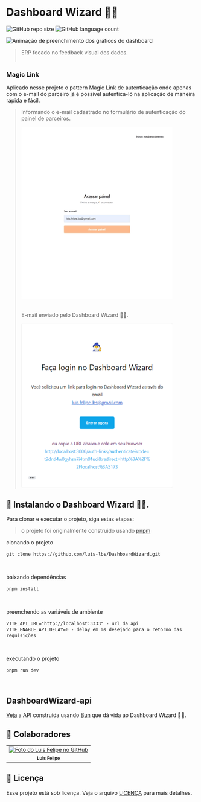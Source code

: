 # Dashboard Wizard 🧙‍♂️

![GitHub repo size](https://img.shields.io/github/repo-size/luis-lbs/DashboardWizard?style=for-the-badge)
![GitHub language count](https://img.shields.io/github/languages/count/luis-lbs/DashboardWizard?style=for-the-badge)

<img src="./github-media/dashboardwizard-animation.gif" alt="Animação de preenchimento dos gráficos do dashboard">

> ERP focado no feedback visual dos dados.
<br><br>

### Magic Link

Aplicado nesse projeto o pattern Magic Link de autenticação onde apenas com o e-mail do parceiro já é possível autentica-ló na aplicação de maneira rápida e fácil.
> Informando o e-mail cadastrado no formulário de autenticação do painel de parceiros.
> 
> <img src="./github-media/dashboardwizard-signin.gif" alt="Animação de preenchimento dos gráficos do dashboard" width="400px">
><br><br>
>
> E-mail enviado pelo Dashboard Wizard 🧙‍♂️.
>
> <img src="./github-media/dashboardwizard-email.png" alt="Animação de preenchimento dos gráficos do dashboard" width="400px">

## 🚀 Instalando o Dashboard Wizard 🧙‍♂️.

Para clonar e executar o projeto, siga estas etapas:
> o projeto foi originalmente construido usando [pnpm](https://pnpm.io/pt/)

clonando o projeto
```
git clone https://github.com/luis-lbs/DashboardWizard.git
```
<br>

baixando dependências
```
pnpm install
```
<br>

preenchendo as variáveis de ambiente
```
VITE_API_URL="http://localhost:3333" - url da api
VITE_ENABLE_API_DELAY=0 - delay em ms desejado para o retorno das requisições
```
<br>

executando o projeto
```
pnpm run dev
```
<br>

## DashboardWizard-api

[Veja](https://github.com/luis-lbs/DashboardWizard-api) a API construida usando [Bun](https://bun.sh/) que dá vida ao Dashboard Wizard 🧙‍♂️.

## 🤝 Colaboradores

<table>
  <tr>
    <td align="center">
      <a href="https://github.com/luis-lbs" title="GitHub de Luis Felipe">
        <img src="https://avatars.githubusercontent.com/u/53980283?v=4" width="100px;" alt="Foto do Luis Felipe no GitHub"/><br>
        <sub>
          <b>Luis Felipe</b>
        </sub>
      </a>
    </td>
  </tr>
</table>

## 📝 Licença

Esse projeto está sob licença. Veja o arquivo [LICENÇA](LICENSE.md) para mais detalhes.
